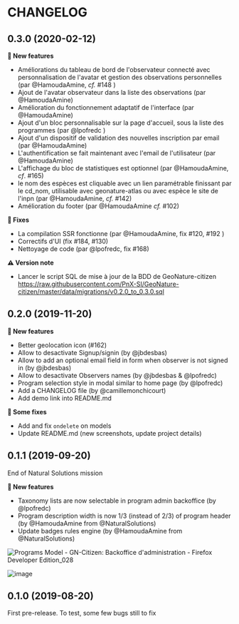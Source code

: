 CHANGELOG
=========

0.3.0 (2020-02-12)
------------------

**🚀 New features**

*  Améliorations du tableau de bord de l'observateur connecté avec personnalisation de l'avatar et gestion des observations personnelles (par @HamoudaAmine, *cf.* #148 ) 
*  Ajout de l'avatar observateur dans la liste des observations  (par @HamoudaAmine) 
*  Amélioration du fonctionnement adaptatif de l'interface  (par @HamoudaAmine) 
*  Ajout d'un bloc personnalisable sur la page d'accueil, sous la liste des programmes  (par @lpofredc ) 
*  Ajout d'un dispositif de validation des nouvelles inscription par email  (par @HamoudaAmine) 
*  L'authentification se fait maintenant avec l'email de l'utilisateur  (par @HamoudaAmine) 
*  L'affichage du bloc de statistiques est optionnel  (par @HamoudaAmine, *cf*. #165) 
*  le nom des espèces est cliquable avec un lien paramétrable finissant par le cd_nom, utilisable avec geonature-atlas ou avec espèce le site de l'inpn (par @HamoudaAmine, *cf.* #142) 
*  Amélioration du footer (par @HamoudaAmine *cf.* #102)

**🐛 Fixes**

*  La compilation SSR fonctionne  (par @HamoudaAmine, fix #120, #192 )
*  Correctifs d'UI (fix #184, #130)
*  Nettoyage de code (par @lpofredc, fix #168)

**⚠️ Version note**

* Lancer le script SQL de mise à jour de la BDD de GeoNature-citizen https://raw.githubusercontent.com/PnX-SI/GeoNature-citizen/master/data/migrations/v0.2.0_to_0.3.0.sql

0.2.0 (2019-11-20)
------------------

**🚀 New features**

* Better geolocation icon (#162)
* Allow to desactivate Signup/signin (by @jbdesbas)
* Allow to add an optional email field in form when observer is not signed in (by @jbdesbas)
* Allow to desactivate Observers names (by @jbdesbas & @lpofredc)
* Program selection style in modal similar to home page (by @lpofredc)
* Add a CHANGELOG file (by @camillemonchicourt)
* Add demo link into README.md

**🐛 Some fixes**

* Add and fix ``ondelete`` on models
* Update README.md (new screenshots, update project details)

0.1.1 (2019-09-20)
------------------

End of Natural Solutions mission

**🚀 New features**

* Taxonomy lists are now selectable in program admin backoffice (by @lpofredc)
* Program description width is now 1/3 (instead of 2/3) of program header (by @HamoudaAmine  from @NaturalSolutions)
* Update badges rules engine (by @HamoudaAmine from @NaturalSolutions)

![Programs Model - GN-Citizen: Backoffice d'administration - Firefox Developer Edition_028](https://user-images.githubusercontent.com/22891423/64546035-27b87d00-d32a-11e9-9ade-e286283decab.jpg)

![image](https://user-images.githubusercontent.com/22891423/64546023-212a0580-d32a-11e9-8ac7-84b9f6b62adb.png)

0.1.0 (2019-08-20)
------------------

First pre-release. To test, some few bugs still to fix
